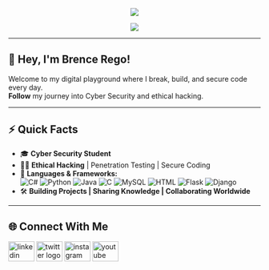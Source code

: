<!-- Animated Header Banner -->
<p align="center">
  <img src="https://capsule-render.vercel.app/api?type=waving&color=gradient&height=120&section=header&text=Brence%20Rego%20%F0%9F%94%92%20Cyber%20Security%20Enthusiast&fontSize=36&fontAlignY=40&desc=Welcome%20to%20my%20GitHub%20space!&descAlign=60&descAlignY=60" />
</p>

<p align="center">
  <img src="https://readme-typing-svg.demolab.com?font=Fira+Code&size=28&duration=3500&pause=200&color=00FFF7&center=true&vCenter=true&width=900&lines=Cyber+Security+Student;Ethical+Hacker+in+Training;Full-Stack+Developer;Always+Learning+%F0%9F%92%AB;Let's+Secure+the+World+Together!" />
</p>

---

## 👋 **Hey, I'm Brence Rego!**
Welcome to my digital playground where I break, build, and secure code every day.  
**Follow** my journey into Cyber Security and ethical hacking.

---

## ⚡ **Quick Facts**
- 🎓 **Cyber Security Student** 
- 🕵️‍♂️ **Ethical Hacking** | Penetration Testing | Secure Coding
- 🚀 **Languages & Frameworks:**
  <br>
  ![C#](https://img.shields.io/badge/-C%23-239120?style=for-the-badge&logo=c-sharp&logoColor=white)
  ![Python](https://img.shields.io/badge/-Python-3776AB?style=for-the-badge&logo=python&logoColor=white)
  ![Java](https://img.shields.io/badge/-Java-007396?style=for-the-badge&logo=java&logoColor=white)
  ![C](https://img.shields.io/badge/-C-00599C?style=for-the-badge&logo=c&logoColor=white)
  ![MySQL](https://img.shields.io/badge/-MySQL-4479A1?style=for-the-badge&logo=mysql&logoColor=white)
  ![HTML](https://img.shields.io/badge/-HTML5-E34F26?style=for-the-badge&logo=html5&logoColor=white)
  ![Flask](https://img.shields.io/badge/-Flask-000000?style=for-the-badge&logo=flask&logoColor=white)
  ![Django](https://img.shields.io/badge/-Django-092E20?style=for-the-badge&logo=django&logoColor=white)
- 🛠️ **Building Projects | Sharing Knowledge | Collaborating Worldwide**

---


## 🌐 **Connect With Me**

<div align="left">
  <a href="https://www.linkedin.com/in/brencerego">
    <img src="https://raw.githubusercontent.com/maurodesouza/profile-readme-generator/master/src/assets/icons/social/linkedin/default.svg" width="52" height="40" alt="linkedin logo" ></a>
  <a href="https://www.x.com/brencerego">
    <img src="https://raw.githubusercontent.com/maurodesouza/profile-readme-generator/master/src/assets/icons/social/twitter/default.svg" width="52" height="40" alt="twitter logo" ></a>
  <a href="https://www.instagram.com/brencerego">
    <img src="https://raw.githubusercontent.com/maurodesouza/profile-readme-generator/master/src/assets/icons/social/instagram/default.svg" width="52" height="40" alt="instagram logo" ></a>
  <a href="https://www.youtube.com/@brencerego">
    <img src="https://raw.githubusercontent.com/maurodesouza/profile-readme-generator/master/src/assets/icons/social/youtube/default.svg" width="52" height="40" alt="youtube logo"  ></a>
</div>


